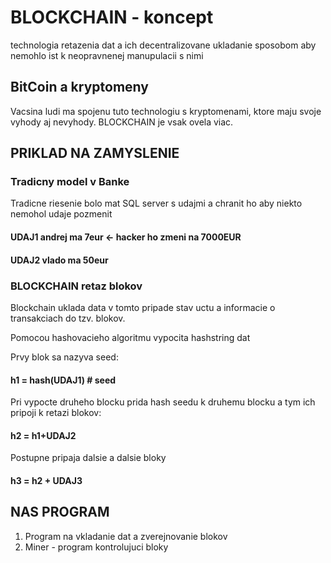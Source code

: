 # BLOCKCHAIN - koncept


technologia retazenia dat a ich decentralizovane ukladanie sposobom aby nemohlo ist k 
neopravnenej manupulacii s nimi


##  BitCoin a kryptomeny

Vacsina ludi ma spojenu tuto technologiu s kryptomenami, ktore maju 
svoje vyhody aj nevyhody. BLOCKCHAIN je vsak ovela viac. 


## PRIKLAD NA ZAMYSLENIE

### Tradicny model v Banke
Tradicne riesenie bolo mat SQL server s udajmi a chranit ho aby niekto nemohol
udaje pozmenit

#### UDAJ1 andrej ma 7eur  <- hacker ho zmeni na 7000EUR
#### UDAJ2 vlado ma 50eur

### BLOCKCHAIN retaz blokov
Blockchain uklada data v tomto pripade stav uctu a informacie o 
transakciach do tzv. blokov.

Pomocou hashovacieho algoritmu vypocita hashstring dat

Prvy blok sa nazyva seed:
#### h1 = hash(UDAJ1)  # seed

Pri vypocte druheho blocku prida hash seedu k druhemu blocku
a tym ich pripoji k retazi blokov: 
#### h2 = h1+UDAJ2
Postupne pripaja dalsie a dalsie bloky
#### h3 = h2 + UDAJ3

## NAS PROGRAM
1. Program na vkladanie dat a zverejnovanie blokov
2. Miner - program kontrolujuci bloky


